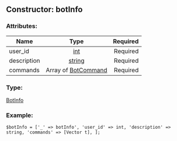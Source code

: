 ## Constructor: botInfo  

### Attributes:

| Name     |    Type       | Required |
|----------|:-------------:|---------:|
|user\_id|[int](../types/int.md) | Required|
|description|[string](../types/string.md) | Required|
|commands|Array of [BotCommand](../types/BotCommand.md) | Required|
### Type: 

[BotInfo](../types/BotInfo.md)
### Example:

```
$botInfo = ['_' => botInfo', 'user_id' => int, 'description' => string, 'commands' => [Vector t], ];
```